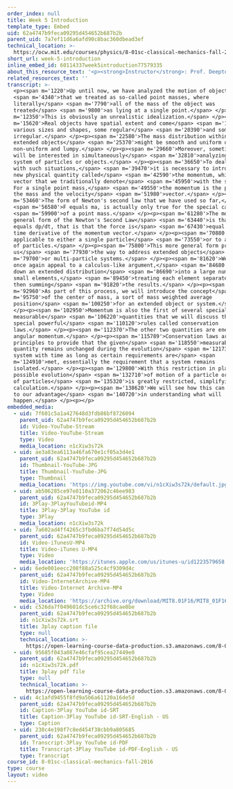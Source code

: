 ```yaml
---
order_index: null
title: Week 5 Introduction
template_type: Embed
uid: 62a4747b9feca09295d454652b687b2b
parent_uid: 7a7ef11d6a6afd90c8bac360dbead3ef
technical_location: >-
  https://ocw.mit.edu/courses/physics/8-01sc-classical-mechanics-fall-2016/week-5-momentum-and-impulse/week-5-introduction/week-5-introduction
short_url: week-5-introduction
inline_embed_id: 60114337week5introduction77579335
about_this_resource_text: '<p><strong>Instructor</strong>: Prof. Deepto Chakrabarty</p>'
related_resources_text: ''
transcript: >-
  <p><span m='1220'>Up until now, we have analyzed the motion of objects</span>
  <span m='4340'>that we treated as so-called point masses, where
  literally</span> <span m='7790'>all of the mass of the object was
  treated</span> <span m='9800'>as lying at a single point.</span> </p><p><span
  m='12350'>This is obviously an unrealistic idealization.</span> </p><p><span
  m='15620'>Real objects have spatial extent and come</span> <span m='17990'>in
  various sizes and shapes, some regular</span> <span m='20390'>and some highly
  irregular.</span> </p><p><span m='22580'>The mass distribution within these
  extended objects</span> <span m='25370'>might be smooth and uniform or highly
  non-uniform and lumpy.</span> </p><p><span m='29660'>Moreover, sometimes, we
  will be interested in simultaneously</span> <span m='32810'>analyzing a large
  system of particles or objects.</span> </p><p><span m='36650'>To deal properly
  with such situations,</span> <span m='39470'>it is necessary to introduce a
  new physical quantity called</span> <span m='42590'>the momentum, which is a
  vector that we traditionally denote</span> <span m='45950'>with the symbol P.
  For a single point mass,</span> <span m='49550'>the momentum is the product of
  the mass and the velocity</span> <span m='51980'>vector.</span> </p><p><span
  m='53460'>The form of Newton's second law that we have used so far,</span>
  <span m='56580'>F equals ma, is actually only true for the special case</span>
  <span m='59900'>of a point mass.</span> </p><p><span m='61280'>The more
  general form of the Newton's Second Law</span> <span m='63440'>is that F
  equals dp/dt, that is that the force is</span> <span m='67430'>equal to the
  time derivative of the momentum vector.</span> </p><p><span m='70880'>This is
  applicable to either a single particle</span> <span m='73550'>or to a system
  of particles.</span> </p><p><span m='75800'>This more general form provides
  us</span> <span m='77930'>the way to address extended objects</span> <span
  m='79700'>or multi-particle systems.</span> </p><p><span m='81620'>We will
  once again appeal to a calculus-like argument,</span> <span m='84680'>breaking
  down an extended distribution</span> <span m='86690'>into a large number of
  small elements,</span> <span m='89450'>treating each element separately, and
  then summing</span> <span m='91820'>the results.</span> </p><p><span
  m='92960'>As part of this process, we will introduce the concept</span> <span
  m='95750'>of the center of mass, a sort of mass weighted average
  position</span> <span m='100250'>for an extended object or system.</span>
  </p><p><span m='102950'>Momentum is also the first of several special
  measurable</span> <span m='106220'>quantities that we will discuss that obey
  special powerful</span> <span m='110120'>rules called conservation
  laws.</span> </p><p><span m='112370'>The other two quantities are energy and
  angular momentum.</span> </p><p><span m='115789'>Conservation laws are
  principles to provide that the given</span> <span m='118550'>measurable
  quantity remains unchanged during the evolution</span> <span m='121730'>of a
  system with time as long as certain requirements are</span> <span
  m='124910'>met, essentially the requirement that a system remains
  isolated.</span> </p><p><span m='129800'>With this restriction in place, the
  possible evolution</span> <span m='132710'>of motion of a particle or system
  of particles</span> <span m='135320'>is greatly restricted, simplifying its
  calculation.</span> </p><p><span m='138620'>We will see how this can be used
  to our advantage</span> <span m='140720'>in understanding what will
  happen.</span> </p><p></p>
embedded_media:
  - uid: 7f601c5a1a427648d3fdb86bf8726094
    parent_uid: 62a4747b9feca09295d454652b687b2b
    id: Video-YouTube-Stream
    title: Video-YouTube-Stream
    type: Video
    media_location: n1cXiw3s72k
  - uid: ae3a83ea6113a46fa670e1cf05a3d4e1
    parent_uid: 62a4747b9feca09295d454652b687b2b
    id: Thumbnail-YouTube-JPG
    title: Thumbnail-YouTube-JPG
    type: Thumbnail
    media_location: 'https://img.youtube.com/vi/n1cXiw3s72k/default.jpg'
  - uid: ab506285ce97e8110a372062c46ee983
    parent_uid: 62a4747b9feca09295d454652b687b2b
    id: 3Play-3PlayYouTubeid-MP4
    title: 3Play-3Play YouTube id
    type: 3Play
    media_location: n1cXiw3s72k
  - uid: 7a602ad4ff4265c3fbd6ba7f74d54d5c
    parent_uid: 62a4747b9feca09295d454652b687b2b
    id: Video-iTunesU-MP4
    title: Video-iTunes U-MP4
    type: Video
    media_location: 'https://itunes.apple.com/us/itunes-u/id1223579658'
  - uid: 6ede001eecc208f88a525c4cf9309d4c
    parent_uid: 62a4747b9feca09295d454652b687b2b
    id: Video-InternetArchive-MP4
    title: Video-Internet Archive-MP4
    type: Video
    media_location: 'https://archive.org/download/MIT8.01F16/MIT8_01F16_W05Intro_360p.mp4'
  - uid: c526da7f049601dc5ce6c32f68cae8be
    parent_uid: 62a4747b9feca09295d454652b687b2b
    id: n1cXiw3s72k.srt
    title: 3play caption file
    type: null
    technical_location: >-
      https://open-learning-course-data-production.s3.amazonaws.com/8-01sc-classical-mechanics-fall-2016/c526da7f049601dc5ce6c32f68cae8be_n1cXiw3s72k.srt
  - uid: 95685f043a087e46cfaf95cea27449e0
    parent_uid: 62a4747b9feca09295d454652b687b2b
    id: n1cXiw3s72k.pdf
    title: 3play pdf file
    type: null
    technical_location: >-
      https://open-learning-course-data-production.s3.amazonaws.com/8-01sc-classical-mechanics-fall-2016/95685f043a087e46cfaf95cea27449e0_n1cXiw3s72k.pdf
  - uid: 4c1afd9455f8fd9a5b6a61120a16de5d
    parent_uid: 62a4747b9feca09295d454652b687b2b
    id: Caption-3Play YouTube id-SRT
    title: Caption-3Play YouTube id-SRT-English - US
    type: Caption
  - uid: 238c4e198f7c8ed454f38cbb9a805685
    parent_uid: 62a4747b9feca09295d454652b687b2b
    id: Transcript-3Play YouTube id-PDF
    title: Transcript-3Play YouTube id-PDF-English - US
    type: Transcript
course_id: 8-01sc-classical-mechanics-fall-2016
type: course
layout: video
---
```

